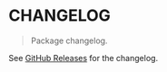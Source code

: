 # CHANGELOG

> Package changelog.

See [GitHub Releases](https://github.com/stdlib-js/string-first/releases) for the changelog.